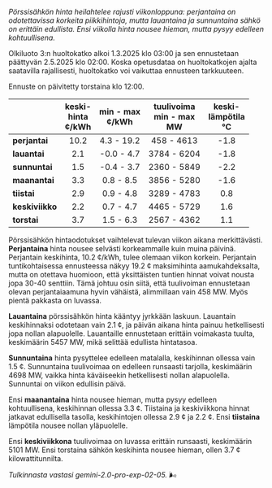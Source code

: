 *Pörssisähkön hinta heilahtelee rajusti viikonloppuna: perjantaina on odotettavissa korkeita piikkihintoja, mutta lauantaina ja sunnuntaina sähkö on erittäin edullista. Ensi viikolla hinta nousee hieman, mutta pysyy edelleen kohtuullisena.*


Olkiluoto 3:n huoltokatko alkoi 1.3.2025 klo 03:00 ja sen ennustetaan päättyvän 2.5.2025 klo 02:00. Koska opetusdataa on huoltokatkojen ajalta saatavilla rajallisesti, huoltokatko voi vaikuttaa ennusteen tarkkuuteen.

Ennuste on päivitetty torstaina klo 12:00.

|    | keski-<br>hinta<br>¢/kWh | min - max<br>¢/kWh | tuulivoima<br>min - max<br>MW | keski-<br>lämpötila<br>°C |
|:---|:---:|:---:|:---:|:---:|
| **perjantai** | 10.2 | 4.3 - 19.2 | 458 - 4613 | -1.8 |
| **lauantai** |  2.1 | -0.0 - 4.7 | 3784 - 6204 | -1.8 |
| **sunnuntai** |  1.5 | -0.4 - 3.7 | 2360 - 5849 | -2.2 |
| **maanantai** |  3.3 | 0.8 - 8.5  | 3856 - 5280 | -1.6 |
| **tiistai** |  2.9 | 0.9 - 4.8 | 3289 - 4783 |  0.8 |
| **keskiviikko** |  2.2 | 0.7 - 4.7 | 4465 - 5729 |  1.6 |
| **torstai** |  3.7 | 1.5 - 6.3 | 2567 - 4362 |  1.1 |

Pörssisähkön hintaodotukset vaihtelevat tulevan viikon aikana merkittävästi. **Perjantaina** hinta nousee selvästi korkeammalle kuin muina päivinä. Perjantain keskihinta, 10.2 ¢/kWh, tulee olemaan viikon korkein. Perjantain tuntikohtaisessa ennusteessa näkyy 19.2 ¢ maksimihinta aamukahdeksalta, mutta on otettava huomioon, että yksittäisten tuntien hinnat voivat nousta jopa 30-40 senttiin. Tämä johtuu osin siitä, että tuulivoiman ennustetaan olevan perjantaiaamuna hyvin vähäistä, alimmillaan vain 458 MW. Myös pientä pakkasta on luvassa.

**Lauantaina** pörssisähkön hinta kääntyy jyrkkään laskuun. Lauantain keskihinnaksi odotetaan vain 2.1 ¢, ja päivän aikana hinta painuu hetkellisesti jopa nollan alapuolelle. Lauantaille ennustetaan erittäin voimakasta tuulta, keskimäärin 5457 MW, mikä selittää edullista hintatasoa.

**Sunnuntaina** hinta pysyttelee edelleen matalalla, keskihinnan ollessa vain 1.5 ¢. Sunnuntaina tuulivoimaa on edelleen runsaasti tarjolla, keskimäärin 4698 MW, vaikka hinta käväiseekin hetkellisesti nollan alapuolella. Sunnuntai on viikon edullisin päivä.

Ensi **maanantaina** hinta nousee hieman, mutta pysyy edelleen kohtuullisena, keskihinnan ollessa 3.3 ¢. Tiistaina ja keskiviikkona hinnat jatkavat edullisella tasolla, keskihintojen ollessa 2.9 ¢ ja 2.2 ¢. Ensi **tiistaina** lämpötila nousee nollan yläpuolelle.

Ensi **keskiviikkona** tuulivoimaa on luvassa erittäin runsaasti, keskimäärin 5101 MW. Ensi torstaina sähkön keskihinta nousee hieman, ollen 3.7 ¢ kilowattitunnilta.

*Tulkinnasta vastasi gemini-2.0-pro-exp-02-05.* 🌬️

